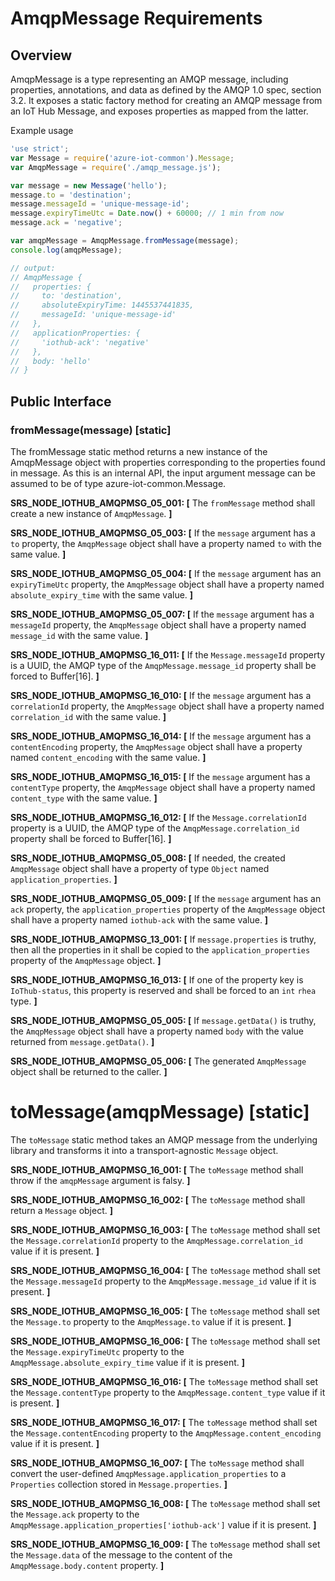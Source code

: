 # AmqpMessage Requirements

## Overview
AmqpMessage is a type representing an AMQP message, including properties, annotations, and data as defined by the AMQP 1.0 spec, section 3.2.  It exposes a static factory method for creating an AMQP message from an IoT Hub Message, and exposes properties as mapped from the latter.

Example usage
```js
'use strict';
var Message = require('azure-iot-common').Message;
var AmqpMessage = require('./amqp_message.js');

var message = new Message('hello');
message.to = 'destination';
message.messageId = 'unique-message-id';
message.expiryTimeUtc = Date.now() + 60000; // 1 min from now
message.ack = 'negative';

var amqpMessage = AmqpMessage.fromMessage(message);
console.log(amqpMessage);

// output:
// AmqpMessage {
//   properties: {
//     to: 'destination',
//     absoluteExpiryTime: 1445537441835,
//     messageId: 'unique-message-id'
//   },
//   applicationProperties: {
//     'iothub-ack': 'negative'
//   },
//   body: 'hello'
// }
```

## Public Interface

### fromMessage(message) [static]
The fromMessage static method returns a new instance of the AmqpMessage object with properties corresponding to the properties found in message.
As this is an internal API, the input argument message can be assumed to be of type azure-iot-common.Message.

**SRS_NODE_IOTHUB_AMQPMSG_05_001: [** The `fromMessage` method shall create a new instance of `AmqpMessage`. **]**

**SRS_NODE_IOTHUB_AMQPMSG_05_003: [** If the `message` argument has a `to` property, the `AmqpMessage` object shall have a property named `to` with the same value. **]**

**SRS_NODE_IOTHUB_AMQPMSG_05_004: [** If the `message` argument has an `expiryTimeUtc` property, the `AmqpMessage` object shall have a property named `absolute_expiry_time` with the same value. **]**

**SRS_NODE_IOTHUB_AMQPMSG_05_007: [** If the `message` argument has a `messageId` property, the `AmqpMessage` object shall have a property named `message_id` with the same value. **]**

**SRS_NODE_IOTHUB_AMQPMSG_16_011: [** If the `Message.messageId` property is a UUID, the AMQP type of the `AmqpMessage.message_id` property shall be forced to Buffer[16]. **]**

**SRS_NODE_IOTHUB_AMQPMSG_16_010: [** If the `message` argument has a `correlationId` property, the `AmqpMessage` object shall have a property named `correlation_id` with the same value. **]**

**SRS_NODE_IOTHUB_AMQPMSG_16_014: [** If the `message` argument has a `contentEncoding` property, the `AmqpMessage` object shall have a property named `content_encoding` with the same value. **]**

**SRS_NODE_IOTHUB_AMQPMSG_16_015: [** If the `message` argument has a `contentType` property, the `AmqpMessage` object shall have a property named `content_type` with the same value. **]**

**SRS_NODE_IOTHUB_AMQPMSG_16_012: [** If the `Message.correlationId` property is a UUID, the AMQP type of the `AmqpMessage.correlation_id` property shall be forced to Buffer[16]. **]**

**SRS_NODE_IOTHUB_AMQPMSG_05_008: [** If needed, the created `AmqpMessage` object shall have a property of type `Object` named `application_properties`. **]**

**SRS_NODE_IOTHUB_AMQPMSG_05_009: [** If the `message` argument has an `ack` property, the `application_properties` property of the `AmqpMessage` object shall have a property named `iothub-ack` with the same value. **]**

**SRS_NODE_IOTHUB_AMQPMSG_13_001: [** If `message.properties` is truthy, then all the properties in it shall be copied to the `application_properties` property of the `AmqpMessage` object. **]**

**SRS_NODE_IOTHUB_AMQPMSG_16_013: [** If one of the property key is `IoThub-status`, this property is reserved and shall be forced to an `int` `rhea` type. **]**

**SRS_NODE_IOTHUB_AMQPMSG_05_005: [** If `message.getData()` is truthy, the `AmqpMessage` object shall have a property named `body` with the value returned from `message.getData()`. **]**

**SRS_NODE_IOTHUB_AMQPMSG_05_006: [** The generated `AmqpMessage` object shall be returned to the caller. **]**

# toMessage(amqpMessage) [static]
The `toMessage` static method takes an AMQP message from the underlying library and transforms it into a transport-agnostic `Message` object.

**SRS_NODE_IOTHUB_AMQPMSG_16_001: [** The `toMessage` method shall throw if the `amqpMessage` argument is falsy. **]**

**SRS_NODE_IOTHUB_AMQPMSG_16_002: [** The `toMessage` method shall return a `Message` object. **]**

**SRS_NODE_IOTHUB_AMQPMSG_16_003: [** The `toMessage` method shall set the `Message.correlationId` property to the `AmqpMessage.correlation_id` value if it is present. **]**

**SRS_NODE_IOTHUB_AMQPMSG_16_004: [** The `toMessage` method shall set the `Message.messageId` property to the `AmqpMessage.message_id` value if it is present. **]**

**SRS_NODE_IOTHUB_AMQPMSG_16_005: [** The `toMessage` method shall set the `Message.to` property to the `AmqpMessage.to` value if it is present. **]**

**SRS_NODE_IOTHUB_AMQPMSG_16_006: [** The `toMessage` method shall set the `Message.expiryTimeUtc` property to the `AmqpMessage.absolute_expiry_time` value if it is present. **]**

**SRS_NODE_IOTHUB_AMQPMSG_16_016: [** The `toMessage` method shall set the `Message.contentType` property to the `AmqpMessage.content_type` value if it is present.  **]**

**SRS_NODE_IOTHUB_AMQPMSG_16_017: [** The `toMessage` method shall set the `Message.contentEncoding` property to the `AmqpMessage.content_encoding` value if it is present.  **]**

**SRS_NODE_IOTHUB_AMQPMSG_16_007: [** The `toMessage` method shall convert the user-defined `AmqpMessage.application_properties` to a `Properties` collection stored in `Message.properties`. **]**

**SRS_NODE_IOTHUB_AMQPMSG_16_008: [** The `toMessage` method shall set the `Message.ack` property to the `AmqpMessage.application_properties['iothub-ack']` value if it is present. **]**

**SRS_NODE_IOTHUB_AMQPMSG_16_009: [** The `toMessage` method shall set the `Message.data` of the message to the content of the `AmqpMessage.body.content` property. **]**
